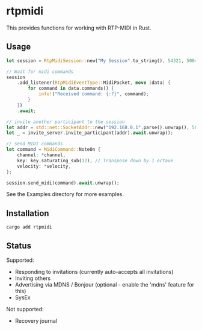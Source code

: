 # rtpmidi

This provides functions for working with RTP-MIDI in Rust.

## Usage

```rs
let session = RtpMidiSession::new("My Session".to_string(), 54321, 5004).await.unwrap();

// Wait for midi commands
session
    .add_listener(RtpMidiEventType::MidiPacket, move |data| {
        for command in data.commands() {
            info!("Received command: {:?}", command);
        }
    })
    .await;

// invite another participant to the session
let addr = std::net::SocketAddr::new("192.168.0.1".parse().unwrap(), 5006);
let _ = invite_server.invite_participant(addr).await.unwrap();

// send MIDI commands
let command = MidiCommand::NoteOn {
    channel: *channel,
    key: key.saturating_sub(12), // Transpose down by 1 octave
    velocity: *velocity,
};

session.send_midi(command).await.unwrap();
```

See the Examples directory for more examples.

## Installation

```cargo add rtpmidi```

## Status

Supported:  
* Responding to invitations (currently auto-accepts all invitations)
* Inviting others
* Advertising via MDNS / Bonjour (optional - enable the 'mdns' feature for this)
* SysEx

Not supported:  
* Recovery journal